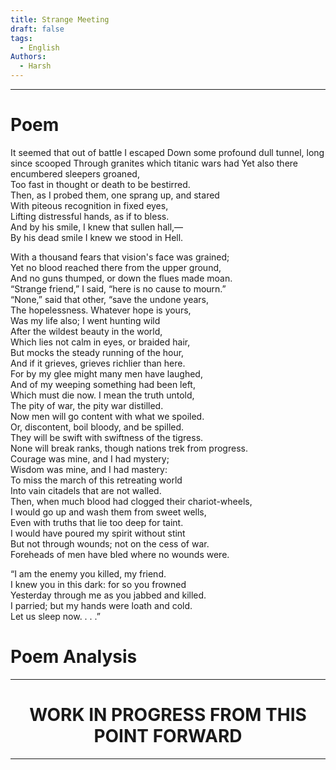 ```yaml
---
title: Strange Meeting
draft: false
tags:
  - English
Authors:
  - Harsh
---
```

---

# Poem

It seemed that out of battle I escaped
Down some profound dull tunnel, long since scooped
Through granites which titanic wars had
Yet also there encumbered sleepers groaned,  
Too fast in thought or death to be bestirred.  
Then, as I probed them, one sprang up, and stared  
With piteous recognition in fixed eyes,  
Lifting distressful hands, as if to bless.  
And by his smile, I knew that sullen hall,—   
By his dead smile I knew we stood in Hell.

With a thousand fears that vision's face was grained;  
Yet no blood reached there from the upper ground,  
And no guns thumped, or down the flues made moan.  
“Strange friend,” I said, “here is no cause to mourn.”   
“None,” said that other, “save the undone years,  
The hopelessness. Whatever hope is yours,  
Was my life also; I went hunting wild  
After the wildest beauty in the world,  
Which lies not calm in eyes, or braided hair,  
But mocks the steady running of the hour,  
And if it grieves, grieves richlier than here.  
For by my glee might many men have laughed,  
And of my weeping something had been left,  
Which must die now. I mean the truth untold,  
The pity of war, the pity war distilled.  
Now men will go content with what we spoiled.  
Or, discontent, boil bloody, and be spilled.  
They will be swift with swiftness of the tigress.   
None will break ranks, though nations trek from progress.  
Courage was mine, and I had mystery;  
Wisdom was mine, and I had mastery:   
To miss the march of this retreating world  
Into vain citadels that are not walled.  
Then, when much blood had clogged their chariot-wheels,   
I would go up and wash them from sweet wells,  
Even with truths that lie too deep for taint.  
I would have poured my spirit without stint  
But not through wounds; not on the cess of war.  
Foreheads of men have bled where no wounds were.

“I am the enemy you killed, my friend.  
I knew you in this dark: for so you frowned  
Yesterday through me as you jabbed and killed.  
I parried; but my hands were loath and cold.  
Let us sleep now. . . .”


# Poem Analysis 

---

<h1 style="text-align:center">WORK IN PROGRESS FROM THIS POINT FORWARD</h1>

---

